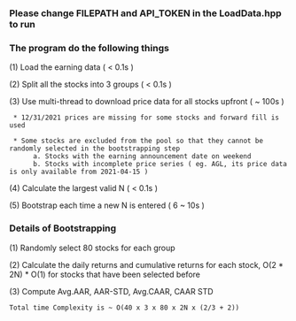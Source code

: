 
### Please change FILEPATH and API_TOKEN in the LoadData.hpp to run

### The program do the following things 

(1) Load the earning data ( < 0.1s )

(2) Split all the stocks into 3 groups  ( < 0.1s )

(3) Use multi-thread to download price data for all stocks upfront ( ~ 100s )

     * 12/31/2021 prices are missing for some stocks and forward fill is used
     
     * Some stocks are excluded from the pool so that they cannot be randomly selected in the bootstrapping step
          a. Stocks with the earning announcement date on weekend 
          b. Stocks with incomplete price series ( eg. AGL, its price data is only available from 2021-04-15 ) 
     
(4) Calculate the largest valid N ( < 0.1s )

(5) Bootstrap each time a new N is entered ( 6 ~ 10s )


### Details of Bootstrapping

(1) Randomly select 80 stocks for each group

(2) Calculate the daily returns and cumulative returns for each stock, O(2 * 2N)  * O(1) for stocks that have been selected before

(3) Compute Avg.AAR, AAR-STD, Avg.CAAR, CAAR STD

    Total time Complexity is ~ O(40 x 3 x 80 x 2N x (2/3 + 2))

